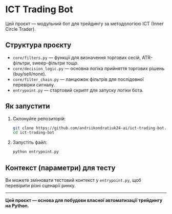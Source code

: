 # ICT Trading Bot

Цей проєкт — модульний бот для трейдингу за методологією ICT (Inner Circle Trader).

## Структура проєкту

- `core/filters.py` — функції для визначення торгових сесій, ATR-фільтри, sweep-фільтри тощо.
- `core/decision_logic.py` — основна логіка прийняття торгових рішень (buy/sell/none).
- `core/filter_chain.py` — ланцюжок фільтрів для послідовної перевірки сигналу.
- `entrypoint.py` — стартовий скрипт для запуску логіки бота.

## Як запустити

1. Склонуйте репозиторій:
   ```bash
   git clone https://github.com/andriikondratiuk24-ai/ict-trading-bot.git
   cd ict-trading-bot
   ```
2. Запустіть файл:
   ```bash
   python entrypoint.py
   ```

## Контекст (параметри) для тесту

Ви можете змінювати тестовий контекст у `entrypoint.py`, щоб перевірити різні сценарії ринку.

---

**Цей проєкт — основа для побудови власної автоматизації трейдингу на Python.**
